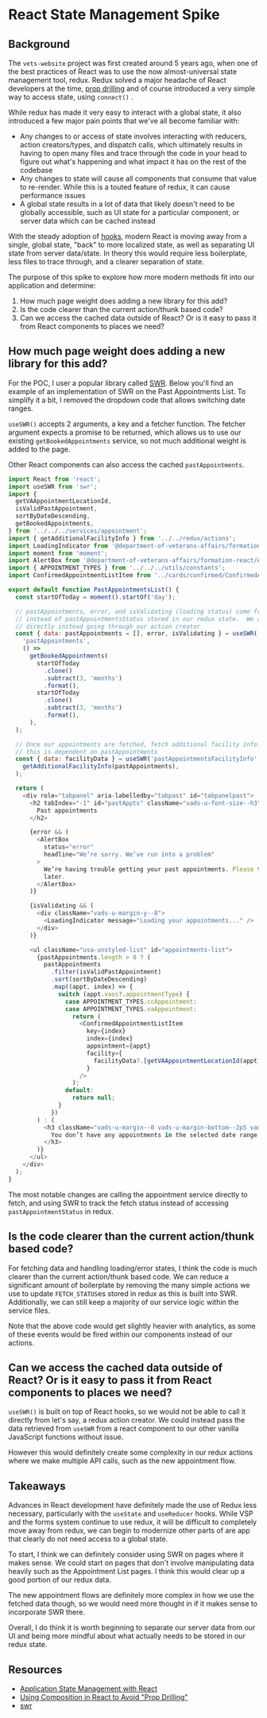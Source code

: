 # React State Management Spike

## Background

The `vets-website` project was first created around 5 years ago, when one of the best practices of React was to use the now almost-universal state management tool, redux.  Redux solved a major headache of React developers at the time, [prop drilling](https://kentcdodds.com/blog/prop-drilling) and of course introduced a very simple way to access state, using `connect()` .

While redux has made it very easy to interact with a global state, it also introduced a few major pain points that we've all become familiar with:

* Any changes to or access of state involves interacting with reducers, action creators/types, and dispatch calls, which ultimately results in having to open many files and trace through the code in your head to figure out what's happening and what impact it has on the rest of the codebase
* Any changes to state will cause all components that consume that value to re-render.  While this is a touted feature of redux, it can cause performance issues
* A global state results in a lot of data that likely doesn't need to be globally accessible, such as UI state for a particular component, or server data which can be cached instead

With the steady adoption of [hooks](https://reactjs.org/docs/hooks-intro.html), modern React is moving away from a single, global state, "back" to more localized state, as well as separating UI state from server data/state. In theory this would require less boilerplate, less files to trace through, and a clearer separation of state.

The purpose of this spike to explore how more modern methods fit into our application and determine:

1. How much page weight does adding a new library for this add?
2. Is the code clearer than the current action/thunk based code?
3. Can we access the cached data outside of React? Or is it easy to pass it from React components to places we need?

## How much page weight does adding a new library for this add?

For the POC, I user a popular library called [SWR](https://swr.vercel.app/).  Below you'll find an example of an implementation of SWR on the Past Appointments List.  To simplify it a bit, I removed the dropdown code that allows switching date ranges.

`useSWR()` accepts 2 arguments, a key and a fetcher function. The fetcher argument expects a promise to be returned, which allows us to use our existing `getBookedAppointments` service, so not much additional weight is added to the page.

Other React components can also access the cached `pastAppointments`.

```javascript
import React from 'react';
import useSWR from 'swr';
import {
  getVAAppointmentLocationId,
  isValidPastAppointment,
  sortByDateDescending,
  getBookedAppointments,
} from '../../../services/appointment';
import { getAdditionalFacilityInfo } from '../../redux/actions';
import LoadingIndicator from '@department-of-veterans-affairs/formation-react/LoadingIndicator';
import moment from 'moment';
import AlertBox from '@department-of-veterans-affairs/formation-react/AlertBox';
import { APPOINTMENT_TYPES } from '../../../utils/constants';
import ConfirmedAppointmentListItem from '../cards/confirmed/ConfirmedAppointmentListItem';

export default function PastAppointmentsList() {
  const startOfToday = moment().startOf('day');

  // pastAppointments, error, and isValidating (loading status) come from swr
  // instead of pastAppointmentsStatus stored in our redux state.  We also call getBookedAppointments
  // directly instead going through our action creator
  const { data: pastAppointments = [], error, isValidating } = useSWR(
    'pastAppointments',
    () =>
      getBookedAppointments(
        startOfToday
          .clone()
          .subtract(3, 'months')
          .format(),
        startOfToday
          .clone()
          .subtract(3, 'months')
          .format(),
      ),
  );

  // Once our appointments are fetched, fetch additional facility info.  SWR knows that
  // this is dependent on pastAppointments
  const { data: facilityData } = useSWR('pastAppointmentsFacilityInfo', () =>
    getAdditionalFacilityInfo(pastAppointments),
  );

  return (
    <div role="tabpanel" aria-labelledby="tabpast" id="tabpanelpast">
      <h2 tabIndex="-1" id="pastAppts" className="vads-u-font-size--h3">
        Past appointments
      </h2>

      {error && (
        <AlertBox
          status="error"
          headline="We’re sorry. We’ve run into a problem"
        >
          We’re having trouble getting your past appointments. Please try again
          later.
        </AlertBox>
      )}

      {isValidating && (
        <div className="vads-u-margin-y--8">
          <LoadingIndicator message="Loading your appointments..." />
        </div>
      )}

      <ul className="usa-unstyled-list" id="appointments-list">
        {pastAppointments.length > 0 ? (
          pastAppointments
            .filter(isValidPastAppointment)
            .sort(sortByDateDescending)
            .map((appt, index) => {
              switch (appt.vaos?.appointmentType) {
                case APPOINTMENT_TYPES.ccAppointment:
                case APPOINTMENT_TYPES.vaAppointment:
                  return (
                    <ConfirmedAppointmentListItem
                      key={index}
                      index={index}
                      appointment={appt}
                      facility={
                        facilityData?.[getVAAppointmentLocationId(appt)]
                      }
                    />
                  );
                default:
                  return null;
              }
            })
        ) : (
          <h3 className="vads-u-margin--0 vads-u-margin-bottom--2p5 vads-u-font-size--md">
            You don’t have any appointments in the selected date range
          </h3>
        )}
      </ul>
    </div>
  );
}
```
The most notable changes are calling the appointment service directly to fetch, and using SWR to track the fetch status instead of accessing `pastAppointmentStatus` in redux.

## Is the code clearer than the current action/thunk based code?

For fetching data and handling loading/error states, I think the code is much clearer than the current action/thunk based code.  We can reduce a significant amount of boilerplate by removing the many simple actions we use to update `FETCH_STATUS`es stored in redux as this is built into SWR.  Additionally, we can still keep a majority of our service logic within the service files.  

Note that the above code would get slightly heavier with analytics, as some of these events would be fired within our components instead of our actions.

## Can we access the cached data outside of React? Or is it easy to pass it from React components to places we need?

`useSWR()` is built on top of React hooks, so we would not be able to call it directly from let's say, a redux action creator. We could instead pass the data retrieved from `useSWR` from a react component to our other vanilla JavaScript functions without issue.

However this would definitely create some complexity in our redux actions where we make multiple API calls, such as the new appointment flow.

## Takeaways
Advances in React development have definitely made the use of Redux less necessary, particularly with the `useState` and `useReducer` hooks. While VSP and the forms system continue to use redux, it will be difficult to completely move away from redux, we can begin to modernize other parts of are app that clearly do not need access to a  global state.

To start, I think we can definitely consider using SWR on pages where it makes sense.  We could start on pages that don't involve manipulating data heavily such as the Appointment List pages.  I think this would clear up a good portion of our redux data.

The new appointment flows are definitely more complex in how we use the fetched data though, so we would need more thought in if it makes sense to incorporate SWR there.

Overall, I do think it is worth beginning to separate our server data from our UI and being more mindful about what actually needs to be stored in our redux state.

## Resources

* [Application State Management with React](https://kentcdodds.com/blog/application-state-management-with-react)
* [Using Composition in React to Avoid "Prop Drilling"](https://www.youtube.com/watch?v=3XaXKiXtNjw)
* [swr](https://github.com/vercel/swr)

